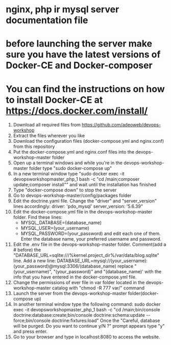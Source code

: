 # nginx, php ir mysql server documentation file

# before launching the server make sure you have the latest versions of Docker-CE and Docker-composer
# You can find the instructions on how to install Docker-CE at https://docs.docker.com/install/

1. Download all required files from https://github.com/adeoweb/devops-workshop
2. Extract the files wherever you like
3. Download the configuration files (docker-compose.yml and nginx.conf) from this repository
4. Put the docker-compose.yml and nginx.conf files into the devops-workshop-master folder
5. Open up a terminal windows and while you're in the devops-workshop-master folder type "sudo docker-compose up"
6. In a new terminal window type "sudo docker exec -it devopsworkshopmaster_php_1 bash -c "cd /main;composer update;composer install"" and wait until the installation has finished
7. Type "docker-compose down" to stop the server
8. Go to devops-workshop-master/config/packages folder
9. Edit the doctrine.yaml file. Change the "driver" and "server_version" lines accordingly:
    driver: 'pdo_mysql'
    server_version: '5.6.39"
10. Edit the docker-compose.yml file in the devops-workshop-master folder. Find these lines:
       - MYSQL_DATABASE=(database_name)
       - MYSQL_USER=(your_username)    
       - MYSQL_PASSWORD=(your_password)
    and edit each one of them. Enter the database name, your preferred username and password.
11. Edit the .env file in the devops-workshop-master folder. Comment(add a # before) the "DATABASE_URL=sqlite:///%kernel.project_dir%/var/data/blog.sqlite" line. Add a new line:
    DATABASE_URL=mysql://(your_username):(your_password)@mysql:3306/(database_name)
    replace "(your_username)", "(your_password)" and "(database_name)' with the info that you have entered in the docker-compose.yml file.
12. Change the permissions of ever file in var folder located in the devops-workshop-master catalog with "chmod -R 777 var/" command
13. Launch the server from the devops-workshop-master folder(docker-compose up)
14. In another terminal window type the following command:
    sudo docker exec -it devopsworkshopmaster_php_1 bash -c "cd /main;bin/console doctrine:database:create;bin/console doctrine:schema:update --force;bin/console doctrine:fixtures:load"
    Once the "Careful, database will be purged. Do you want to continue y/N ?" prompt appears type "y" and press enter.
15. Go to your browser and type in localhost:8080 to access the website.
